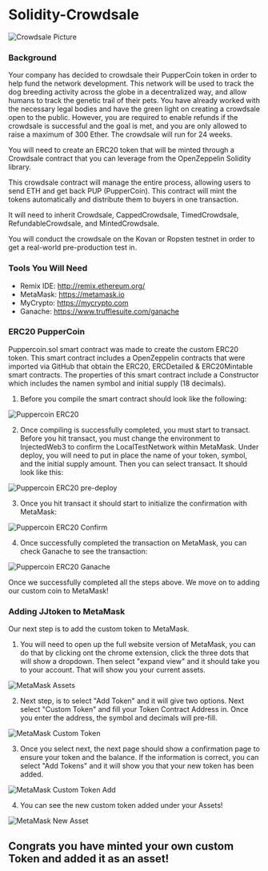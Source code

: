 # Solidity-Crowdsale

![Crowdsale Picture](./Images/crowdsale_pic.jpg) 

### Background

Your company has decided to crowdsale their PupperCoin token in order to help fund the network development.
This network will be used to track the dog breeding activity across the globe in a decentralized way, and allow humans to track the genetic trail of their pets. You have already worked with the necessary legal bodies and have the green light on creating a crowdsale open to the public. However, you are required to enable refunds if the crowdsale is successful and the goal is met, and you are only allowed to raise a maximum of 300 Ether. The crowdsale will run for 24 weeks.

You will need to create an ERC20 token that will be minted through a Crowdsale contract that you can leverage from the OpenZeppelin Solidity library.

This crowdsale contract will manage the entire process, allowing users to send ETH and get back PUP (PupperCoin).
This contract will mint the tokens automatically and distribute them to buyers in one transaction.

It will need to inherit Crowdsale, CappedCrowdsale, TimedCrowdsale, RefundableCrowdsale, and MintedCrowdsale.

You will conduct the crowdsale on the Kovan or Ropsten testnet in order to get a real-world pre-production test in.

### Tools You Will Need

  - Remix IDE: http://remix.ethereum.org/
  - MetaMask: https://metamask.io
  - MyCrypto: https://mycrypto.com
  - Ganache: https://www.trufflesuite.com/ganache
  
### ERC20 PupperCoin

Puppercoin.sol smart contract was made to create the custom ERC20 token. This smart contract includes a OpenZeppelin contracts that were imported via GitHub that obtain the ERC20, ERCDetailed & ERC20Mintable smart contracts. The properties of this smart contract include a Constructor which includes the namen symbol and initial supply (18 decimals). 

1. Before you compile the smart contract should look like the following:

![Puppercoin ERC20](./Images/ERC20_puppercoin.png) 

2. Once compiling is successfully completed, you must start to transact. Before you hit transact, you must change the environment to InjectedWeb3 to confirm the LocalTestNetwork within MetaMask. Under deploy, you will need to put in place the name of your token, symbol, and the initial supply amount. Then you can select transact. It should look like this:

![Puppercoin ERC20 pre-deploy](./Images/puppercoin_pre_deploy.png) 

3. Once you hit transact it should start to initialize the confirmation with MetaMask:

![Puppercoin ERC20 Confirm](./Images/puppercoin_confirm.png) 

4. Once successfully completed the transaction on MetaMask, you can check Ganache to see the transaction: 

![Puppercoin ERC20 Ganache](./Images/puppercoin_ganache.png) 

Once we successfully completed all the steps above. We move on to adding our custom coin to MetaMask!

### Adding JJtoken to MetaMask

Our next step is to add the custom token to MetaMask.

1. You will need to open up the full website version of MetaMask, you can do that by clicking ont the chrome extension, click the three dots that will show a dropdown. Then select "expand view" and it should take you to your account. That will show you your current assets. 

![MetaMask Assets](./Images/metamask_assets.png) 

2. Next step, is to select "Add Token" and it will give two options. Next select "Custom Token" and fill your Token Contract Address in. Once you enter the address, the symbol and decimals will pre-fill. 

![MetaMask Custom Token](./Images/metamask_customtoken.png) 

3. Once you select next, the next page should show a confirmation page to ensure your token and the balance. If the information is correct, you can select "Add Tokens" and it will show you that your new token has been added. 

![MetaMask Custom Token Add](./Images/metamask_tokenadd.png) 

4. You can see the new custom token added under your Assets!

![MetaMask New Asset](./Images/metamask_newasset.png) 

## Congrats you have minted your own custom Token and added it as an asset!
